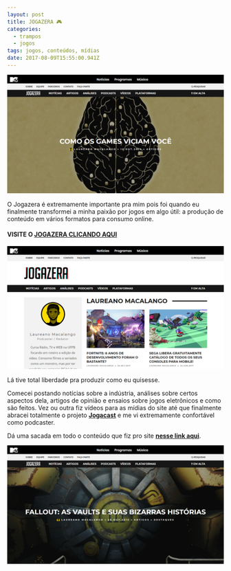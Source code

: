 ```yaml
---
layout: post
title: JOGAZERA 🎮
categories:
  - trampos
  - jogos
tags: jogos, conteúdos, mídias
date: 2017-08-09T15:55:00.941Z
---
```

![](/images/uploads/chrome_yosbprsclb.png)

O Jogazera é extremamente importante pra mim pois foi quando eu finalmente transformei a minha paixão por jogos em algo útil: a produção de conteúdo em vários formatos para consumo online.

#### VISITE O [JOGAZERA CLICANDO AQUI](http://jogazera.com.br/)

![](/images/uploads/chrome_rrrrrjzt1h.png)

Lá tive total liberdade pra produzir como eu quisesse.

Comecei postando notícias sobre a indústria, análises sobre certos aspectos dela, artigos de opinião e ensaios sobre jogos eletrônicos e como são feitos. Vez ou outra fiz vídeos para as mídias do site até que finalmente abracei totalmente o projeto **[Jogacast](https://macalango.com/jogacast-becfc61ef78e)** e me vi extremamente confortável como podcaster.

Dá uma sacada em todo o conteúdo que fiz pro site **[nesse link aqui](http://jogazera.com.br/author/sophos/)**.

![](/images/uploads/chrome_hw88lkb410.png)
